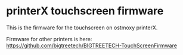 # printerX touchscreen firmware

This is the firmware for the touchscreen on ostmoxy printerX.

Firmware for other printers is here:
https://github.com/bigtreetech/BIGTREETECH-TouchScreenFirmware
